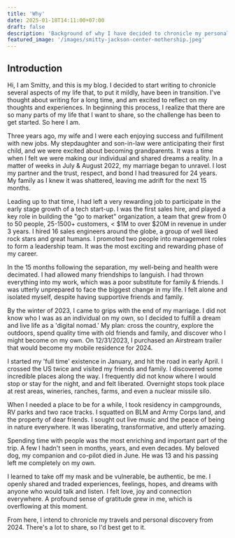 ```yaml
---
title: 'Why'
date: 2025-01-18T14:11:00+07:00
draft: false
description: 'Background of why I have decided to chronicle my personal journey(s) in 2022-2024'
featured_image: '/images/smitty-jackson-center-mothership.jpeg'
---
```

## Introduction

Hi, I am Smitty, and this is my blog. I decided to start writing to chronicle several aspects of my life that, to put it mildly, have been in transition. I've thought about writing for a long time, and am excited to reflect on my thoughts and experiences. In beginning this process, I realize that there are so many parts of my life that I want to share, so the challenge has been to get started. So here I am. 

Three years ago, my wife and I were each enjoying success and fulfillment with new jobs. My stepdaughter and son-in-law were anticipating their first child, and we were excited about becoming grandparents. It was a time when I felt we were making our individual and shared dreams a reality. In a matter of weeks in July & August 2022, my marriage began to unravel. I lost my partner and the trust, respect, and bond I had treasured for 24 years. My family as I knew it was shattered, leaving me adrift for the next 15 months. 

Leading up to that time, I had left a very rewarding job to participate in the early stage growth of a tech start-up. I was the first sales hire, and played a key role in building the "go to market" organization, a team that grew from 0 to 50 people, 25-1500+ customers, < $1M to over $20M in revenue in under 3 years. I hired 16 sales engineers around the globe, a group of well liked rock stars and great humans. I promoted two people into management roles to form a leadership team. It was the most exciting and rewarding phase of my career. 

In the 15 months following the separation, my well-being and health were decimated. I had allowed many friendships to languish. I had thrown everything into my work, which was a poor substitute for family & friends. I was utterly unprepared to face the biggest change in my life. I felt alone and isolated myself, despite having supportive friends and family. 

By the winter of 2023, I came to grips with the end of my marriage. I did not know who I was as an individual on my own, so I decided to fulfill a dream and live life as a 'digital nomad.' My plan: cross the country, explore the outdoors, spend quality time with old friends and family, and discover who I might become on my own. On 12/31/2023, I purchased an Airstream trailer that would become my mobile residence for 2024. 

I started my 'full time' existence in January, and hit the road in early April. I crossed the US twice and visited my friends and family. I discovered some incredible places along the way. I frequently did not know where I would stop or stay for the night, and and felt liberated. Overnight stops took place at rest areas, wineries, ranches, farms, and even a nuclear missile silo. 

When I needed a place to be for a while, I took residency in campgrounds, RV parks and two race tracks. I squatted on BLM and Army Corps land, and the property of dear friends. I sought out live music and the peace of being in nature everywhere. It was liberating, transformative, and utterly amazing. 

Spending time with people was the most enriching and important part of the trip. A few I hadn't seen in months, years, and even decades. My beloved dog, my companion and co-pilot died in June. He was 13 and his passing left me completely on my own. 

I learned to take off my mask and be vulnerable, be authentic, be me. I openly shared and traded experiences, feelings, hopes, and dreams with anyone who would talk and listen. I felt love, joy and connection everywhere. A profound sense of gratitude grew in me, which is overflowing at this moment. 

From here, I intend to chronicle my travels and personal discovery from 2024. There's a lot to share, so I'd best get to it. 